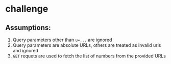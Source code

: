 # challenge

## Assumptions:

1. Query parameters other than `u=...` are ignored
2. Query parameters are absolute URLs, others are treated as invalid urls and ignored
3. `GET` requets are used to fetch the list of numbers from the provided URLs